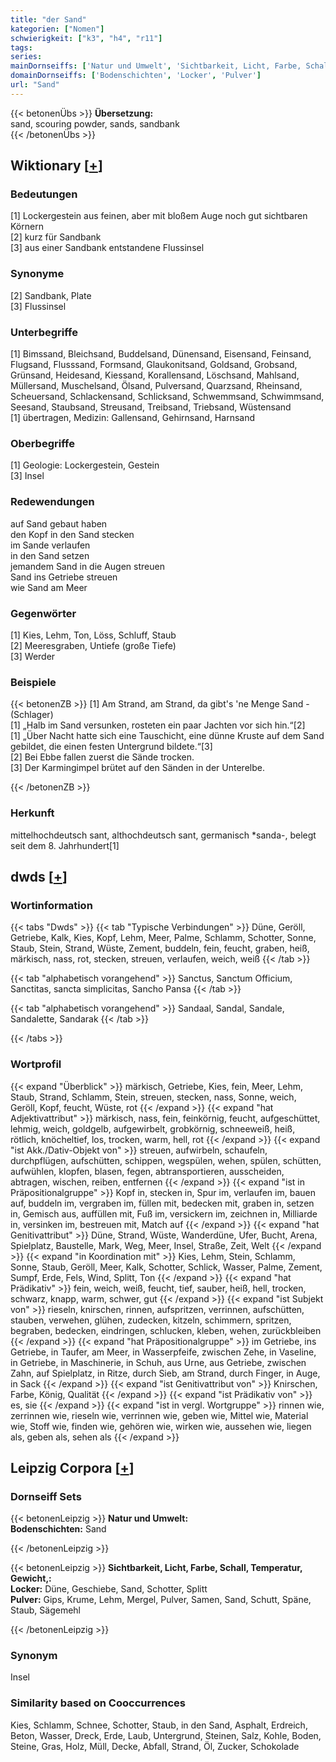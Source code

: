 ```yaml
---
title: "der Sand"
kategorien: ["Nomen"]
schwierigkeit: ["k3", "h4", "r11"]
tags:
series:
mainDornseiffs: ['Natur und Umwelt', 'Sichtbarkeit, Licht, Farbe, Schall, Temperatur, Gewicht,']
domainDornseiffs: ['Bodenschichten', 'Locker', 'Pulver']
url: "Sand"
---
```


{{< betonenÜbs >}}
**Übersetzung:**  
sand, scouring powder, sands, sandbank  
{{< /betonenÜbs >}}

## Wiktionary [[+](https://de.wiktionary.org/wiki/Sand)]

### Bedeutungen
[1] Lockergestein aus feinen, aber mit bloßem Auge noch gut sichtbaren Körnern  
[2] kurz für Sandbank  
[3] aus einer Sandbank entstandene Flussinsel  

### Synonyme
[2] Sandbank, Plate  
[3] Flussinsel  

### Unterbegriffe
[1] Bimssand, Bleichsand, Buddelsand, Dünensand, Eisensand, Feinsand, Flugsand, Flusssand, Formsand, Glaukonitsand, Goldsand, Grobsand, Grünsand, Heidesand, Kiessand, Korallensand, Löschsand, Mahlsand, Müllersand, Muschelsand, Ölsand, Pulversand, Quarzsand, Rheinsand, Scheuersand, Schlackensand, Schlicksand, Schwemmsand, Schwimmsand, Seesand, Staubsand, Streusand, Treibsand, Triebsand, Wüstensand  
[1] übertragen, Medizin: Gallensand, Gehirnsand, Harnsand  

### Oberbegriffe
[1] Geologie: Lockergestein, Gestein  
[3] Insel  

### Redewendungen
auf Sand gebaut haben  
den Kopf in den Sand stecken  
im Sande verlaufen  
in den Sand setzen  
jemandem Sand in die Augen streuen  
Sand ins Getriebe streuen  
wie Sand am Meer  

### Gegenwörter
[1] Kies, Lehm, Ton, Löss, Schluff, Staub  
[2] Meeresgraben, Untiefe (große Tiefe)  
[3] Werder  

### Beispiele
{{< betonenZB >}}
[1] Am Strand, am Strand, da gibt's 'ne Menge Sand - (Schlager)  
[1] „Halb im Sand versunken, rosteten ein paar Jachten vor sich hin.“[2]  
[1] „Über Nacht hatte sich eine Tauschicht, eine dünne Kruste auf dem Sand gebildet, die einen festen Untergrund bildete.“[3]  
[2] Bei Ebbe fallen zuerst die Sände trocken.  
[3] Der Karmingimpel brütet auf den Sänden in der Unterelbe.  

{{< /betonenZB >}}
### Herkunft
mittelhochdeutsch sant, althochdeutsch sant, germanisch *sanda-, belegt seit dem 8. Jahrhundert[1]  



## dwds [[+](https://www.dwds.de/wb/Sand)]

### Wortinformation
{{< tabs "Dwds" >}}
{{< tab "Typische Verbindungen" >}}
Düne, Geröll, Getriebe, Kalk, Kies, Kopf, Lehm, Meer, Palme, Schlamm, Schotter, Sonne, Staub, Stein, Strand, Wüste, Zement, buddeln, fein, feucht, graben, heiß, märkisch, nass, rot, stecken, streuen, verlaufen, weich, weiß
{{< /tab >}}

{{< tab "alphabetisch vorangehend" >}}
Sanctus, Sanctum Officium, Sanctitas, sancta simplicitas, Sancho Pansa
{{< /tab >}}

{{< tab "alphabetisch vorangehend" >}}
Sandaal, Sandal, Sandale, Sandalette, Sandarak
{{< /tab >}}

{{< /tabs >}}

### Wortprofil
{{< expand "Überblick" >}} märkisch, Getriebe, Kies, fein, Meer, Lehm, Staub, Strand, Schlamm, Stein, streuen, stecken, nass, Sonne, weich, Geröll, Kopf, feucht, Wüste, rot {{< /expand >}}
{{< expand "hat Adjektivattribut" >}} märkisch, nass, fein, feinkörnig, feucht, aufgeschüttet, lehmig, weich, goldgelb, aufgewirbelt, grobkörnig, schneeweiß, heiß, rötlich, knöcheltief, los, trocken, warm, hell, rot {{< /expand >}}
{{< expand "ist Akk./Dativ-Objekt von" >}} streuen, aufwirbeln, schaufeln, durchpflügen, aufschütten, schippen, wegspülen, wehen, spülen, schütten, aufwühlen, klopfen, blasen, fegen, abtransportieren, ausscheiden, abtragen, wischen, reiben, entfernen {{< /expand >}}
{{< expand "ist in Präpositionalgruppe" >}} Kopf in, stecken in, Spur im, verlaufen im, bauen auf, buddeln im, vergraben im, füllen mit, bedecken mit, graben in, setzen in, Gemisch aus, auffüllen mit, Fuß im, versickern im, zeichnen in, Milliarde in, versinken im, bestreuen mit, Match auf {{< /expand >}}
{{< expand "hat Genitivattribut" >}} Düne, Strand, Wüste, Wanderdüne, Ufer, Bucht, Arena, Spielplatz, Baustelle, Mark, Weg, Meer, Insel, Straße, Zeit, Welt {{< /expand >}}
{{< expand "in Koordination mit" >}} Kies, Lehm, Stein, Schlamm, Sonne, Staub, Geröll, Meer, Kalk, Schotter, Schlick, Wasser, Palme, Zement, Sumpf, Erde, Fels, Wind, Splitt, Ton {{< /expand >}}
{{< expand "hat Prädikativ" >}} fein, weich, weiß, feucht, tief, sauber, heiß, hell, trocken, schwarz, knapp, warm, schwer, gut {{< /expand >}}
{{< expand "ist Subjekt von" >}} rieseln, knirschen, rinnen, aufspritzen, verrinnen, aufschütten, stauben, verwehen, glühen, zudecken, kitzeln, schimmern, spritzen, begraben, bedecken, eindringen, schlucken, kleben, wehen, zurückbleiben {{< /expand >}}
{{< expand "hat Präpositionalgruppe" >}} im Getriebe, ins Getriebe, in Taufer, am Meer, in Wasserpfeife, zwischen Zehe, in Vaseline, in Getriebe, in Maschinerie, in Schuh, aus Urne, aus Getriebe, zwischen Zahn, auf Spielplatz, in Ritze, durch Sieb, am Strand, durch Finger, in Auge, in Sack {{< /expand >}}
{{< expand "ist Genitivattribut von" >}} Knirschen, Farbe, König, Qualität {{< /expand >}}
{{< expand "ist Prädikativ von" >}} es, sie {{< /expand >}}
{{< expand "ist in vergl. Wortgruppe" >}} rinnen wie, zerrinnen wie, rieseln wie, verrinnen wie, geben wie, Mittel wie, Material wie, Stoff wie, finden wie, gehören wie, wirken wie, aussehen wie, liegen als, geben als, sehen als {{< /expand >}}

## Leipzig Corpora [[+](https://corpora.uni-leipzig.de/en/res?word=Sand&corpusId=deu_newscrawl-public_2018)]

### Dornseiff Sets
{{< betonenLeipzig >}}
**Natur und Umwelt:**  
**Bodenschichten:** Sand  

{{< /betonenLeipzig >}}


{{< betonenLeipzig >}}
**Sichtbarkeit, Licht, Farbe, Schall, Temperatur, Gewicht,:**  
**Locker:** Düne, Geschiebe, Sand, Schotter, Splitt  
**Pulver:** Gips, Krume, Lehm, Mergel, Pulver, Samen, Sand, Schutt, Späne, Staub, Sägemehl  

{{< /betonenLeipzig >}}

### Synonym
Insel


### Similarity based on Cooccurrences
Kies, Schlamm, Schnee, Schotter, Staub, in den Sand, Asphalt, Erdreich, Beton, Wasser, Dreck, Erde, Laub, Untergrund, Steinen, Salz, Kohle, Boden, Steine, Gras, Holz, Müll, Decke, Abfall, Strand, Öl, Zucker, Schokolade

